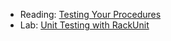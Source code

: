 * Reading: [Testing Your Procedures](../readings/rackunit-drawings-reading.html)
* Lab: [Unit Testing with RackUnit](../labs/rackunit-drawings-lab.html)
